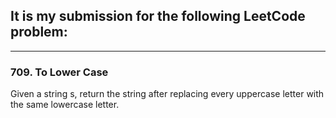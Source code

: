 ## It is my submission for the following LeetCode problem:

---

### 709. To Lower Case

Given a string s, return the string after replacing every uppercase letter with the same lowercase letter.
